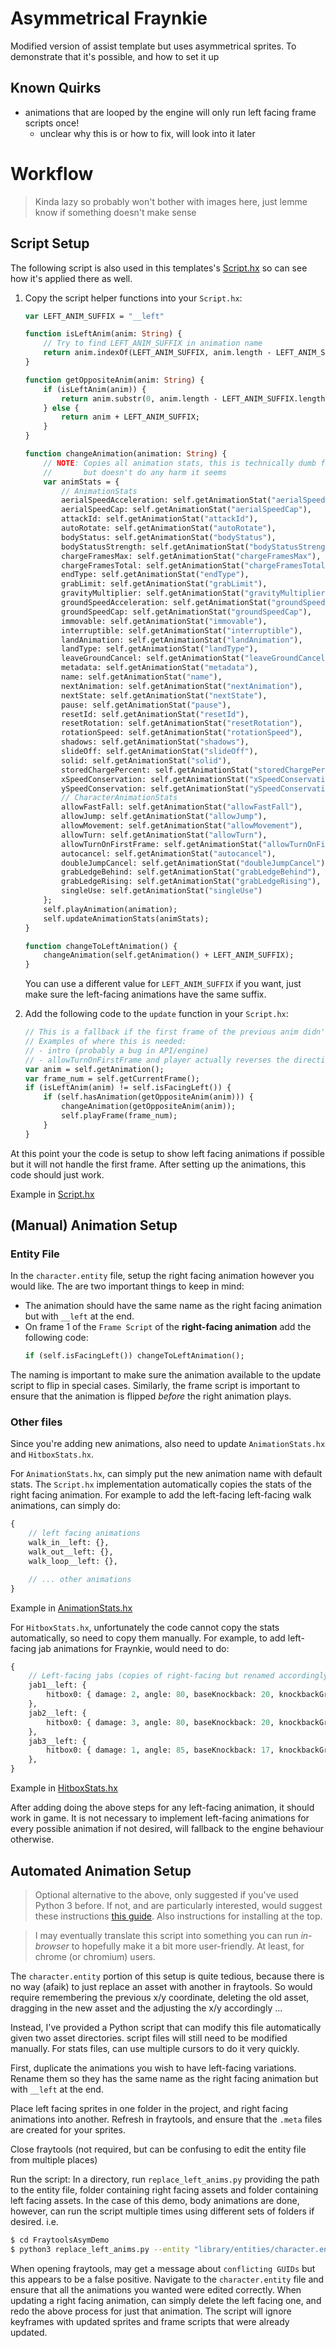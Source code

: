 Asymmetrical Fraynkie
=====================

Modified version of assist template but uses asymmetrical sprites.
To demonstrate that it's possible, and how to set it up

Known Quirks
------------
- animations that are looped by the engine will only run left facing frame scripts once!
    - unclear why this is or how to fix, will look into it later


Workflow
===============
> Kinda lazy so probably won't bother with images here, just lemme know if something doesn't make sense

Script Setup
------------
The following script is also used in this templates's [Script.hx](./library/scripts/Character/Script.hx) so can see how it's applied there as well.

1.  Copy the script helper functions into your `Script.hx`:
    ```haxe
    var LEFT_ANIM_SUFFIX = "__left"

    function isLeftAnim(anim: String) {
        // Try to find LEFT_ANIM_SUFFIX in animation name
        return anim.indexOf(LEFT_ANIM_SUFFIX, anim.length - LEFT_ANIM_SUFFIX.length) != -1;
    }

    function getOppositeAnim(anim: String) {
        if (isLeftAnim(anim)) {
            return anim.substr(0, anim.length - LEFT_ANIM_SUFFIX.length);
        } else {
            return anim + LEFT_ANIM_SUFFIX;
        }
    }

    function changeAnimation(animation: String) {
        // NOTE: Copies all animation stats, this is technically dumb for `name` & `attackId` 
        //       but doesn't do any harm it seems
        var animStats = {
            // AnimationStats
            aerialSpeedAcceleration: self.getAnimationStat("aerialSpeedAcceleration"),
            aerialSpeedCap: self.getAnimationStat("aerialSpeedCap"),
            attackId: self.getAnimationStat("attackId"),
            autoRotate: self.getAnimationStat("autoRotate"),
            bodyStatus: self.getAnimationStat("bodyStatus"),
            bodyStatusStrength: self.getAnimationStat("bodyStatusStrength"),
            chargeFramesMax: self.getAnimationStat("chargeFramesMax"),
            chargeFramesTotal: self.getAnimationStat("chargeFramesTotal"),
            endType: self.getAnimationStat("endType"),
            grabLimit: self.getAnimationStat("grabLimit"),
            gravityMultiplier: self.getAnimationStat("gravityMultiplier"),
            groundSpeedAcceleration: self.getAnimationStat("groundSpeedAcceleration"),
            groundSpeedCap: self.getAnimationStat("groundSpeedCap"),
            immovable: self.getAnimationStat("immovable"),
            interruptible: self.getAnimationStat("interruptible"),
            landAnimation: self.getAnimationStat("landAnimation"),
            landType: self.getAnimationStat("landType"),
            leaveGroundCancel: self.getAnimationStat("leaveGroundCancel"),
            metadata: self.getAnimationStat("metadata"),
            name: self.getAnimationStat("name"),
            nextAnimation: self.getAnimationStat("nextAnimation"),
            nextState: self.getAnimationStat("nextState"),
            pause: self.getAnimationStat("pause"),
            resetId: self.getAnimationStat("resetId"),
            resetRotation: self.getAnimationStat("resetRotation"),
            rotationSpeed: self.getAnimationStat("rotationSpeed"),
            shadows: self.getAnimationStat("shadows"),
            slideOff: self.getAnimationStat("slideOff"),
            solid: self.getAnimationStat("solid"),
            storedChargePercent: self.getAnimationStat("storedChargePercent"),
            xSpeedConservation: self.getAnimationStat("xSpeedConservation"),
            ySpeedConservation: self.getAnimationStat("ySpeedConservation"),
            // CharacterAnimationStats
            allowFastFall: self.getAnimationStat("allowFastFall"),
            allowJump: self.getAnimationStat("allowJump"),
            allowMovement: self.getAnimationStat("allowMovement"),
            allowTurn: self.getAnimationStat("allowTurn"),
            allowTurnOnFirstFrame: self.getAnimationStat("allowTurnOnFirstFrame"),
            autocancel: self.getAnimationStat("autocancel"),
            doubleJumpCancel: self.getAnimationStat("doubleJumpCancel"),
            grabLedgeBehind: self.getAnimationStat("grabLedgeBehind"),
            grabLedgeRising: self.getAnimationStat("grabLedgeRising"),
            singleUse: self.getAnimationStat("singleUse")
        };
        self.playAnimation(animation);
        self.updateAnimationStats(animStats);
    }

    function changeToLeftAnimation() {
        changeAnimation(self.getAnimation() + LEFT_ANIM_SUFFIX);
    }
    ```
    You can use a different value for `LEFT_ANIM_SUFFIX` if you want, just make sure the left-facing animations have the same suffix.

2. Add the following code to the `update` function in your `Script.hx`:
    ```haxe
    // This is a fallback if the first frame of the previous anim didn't handle the flipping
    // Examples of where this is needed:
    // - intro (probably a bug in API/engine)
    // - allowTurnOnFirstFrame and player actually reverses the direction
    var anim = self.getAnimation();
    var frame_num = self.getCurrentFrame();
    if (isLeftAnim(anim) != self.isFacingLeft()) {
        if (self.hasAnimation(getOppositeAnim(anim))) {
            changeAnimation(getOppositeAnim(anim));
            self.playFrame(frame_num);
        }
    }
    ```

At this point your the code is setup to show left facing animations if possible but it will not handle the first frame. After setting up the animations, this code should just work.

Example in [Script.hx](./library/scripts/Character/Script.hx)


(Manual) Animation Setup
------------------------
### Entity File
In the `character.entity` file, setup the right facing animation however you would like. The are two important things to keep in mind:
 * The animation should have the same name as the right facing animation but with `__left` at the end.
 * On frame 1 of the `Frame Script` of the **right-facing animation** add the following code:
   ```haxe
   if (self.isFacingLeft()) changeToLeftAnimation();
   ```

The naming is important to make sure the animation available to the update script to flip in special cases. Similarly, the frame script is important to ensure that the animation is flipped *before* the right animation plays.

### Other files
Since you're adding new animations, also need to update `AnimationStats.hx` and `HitboxStats.hx`. 

For `AnimationStats.hx`, can simply put the new animation name with default stats. The `Script.hx` implementation automatically copies the stats of the right facing animation. For example to add the left-facing left-facing walk animations, can simply do:
```haxe
{
    // left facing animations
    walk_in__left: {},
    walk_out__left: {},
    walk_loop__left: {},

    // ... other animations
}
```
Example in [AnimationStats.hx](./library/scripts/Character/AnimationStats.hx)

For `HitboxStats.hx`, unfortunately the code cannot copy the stats automatically, so need to copy them manually. For example, to add left-facing jab animations for Fraynkie, would need to do:
```haxe
{
    // Left-facing jabs (copies of right-facing but renamed accordingly)
    jab1__left: {
        hitbox0: { damage: 2, angle: 80, baseKnockback: 20, knockbackGrowth: 5, hitstop: -1, selfHitstop: -1, limb:AttackLimb.FIST }
    },
    jab2__left: {
        hitbox0: { damage: 3, angle: 80, baseKnockback: 20, knockbackGrowth: 5, hitstop: -1, selfHitstop: -1, limb:AttackLimb.FIST }
    },
    jab3__left: {
        hitbox0: { damage: 1, angle: 85, baseKnockback: 17, knockbackGrowth: 0, hitstop: 1, selfHitstop: 3, hitstopNudgeMultiplier: 0.5, limb:AttackLimb.FOOT }
    },
}
```
Example in [HitboxStats.hx](./library/scripts/Character/HitboxStats.hx)

After adding doing the above steps for any left-facing animation, it should work in game. It is not necessary to implement left-facing animations for every possible animation if not desired, will fallback to the engine behaviour otherwise.


Automated Animation Setup
------------------------
> Optional alternative to the above, only suggested if you've used Python 3 before. If not, and are particularly interested, would suggest these instructions [this guide](https://www.wikihow.com/Use-Windows-Command-Prompt-to-Run-a-Python-File). Also instructions for installing at the top.

> I may eventually translate this script into something you can run *in-browser* to hopefully make it a bit more user-friendly. At least, for chrome (or chromium) users.

The `character.entity` portion of this setup is quite tedious, because there is no way (afaik) to just replace an asset with another in fraytools. So would require remembering the previous x/y coordinate, deleting the old asset, dragging in the new asset and the adjusting the x/y accordingly ...

Instead, I've provided a Python script that can modify this file automatically given two asset directories. script files will still need to be modified manually. For stats files, can use multiple cursors to do it very quickly.

First, duplicate the animations you wish to have left-facing variations. Rename them so they has the same name as the right facing animation but with `__left` at the end.

Place left facing sprites in one folder in the project, and right facing animations into another. Refresh in fraytools, and ensure that the `.meta` files are created for your sprites.

Close fraytools (not required, but can be confusing to edit the entity file from multiple places)

Run the script: In a directory, run `replace_left_anims.py` providing the path to the entity file, folder containing right facing assets and folder containing left facing assets. In the case of this demo, body animations are done, however, can run the script multiple times using different sets of folders if desired. i.e.

```bash
$ cd FraytoolsAsymDemo
$ python3 replace_left_anims.py --entity "library/entities/character.entity"  --left "library/sprites/0_body pieces/body_left" --right "library/sprites/0_body pieces/body"
```

When opening fraytools, may get a message about `conflicting GUIDs` but this appears to be a false positive. Navigate to the `character.entity` file and ensure that all the animations you wanted were edited correctly. When updating a right facing animation, can simply delete the left facing one, and redo the above process for just that animation. The script will ignore keyframes with updated sprites and frame scripts that were already updated.

